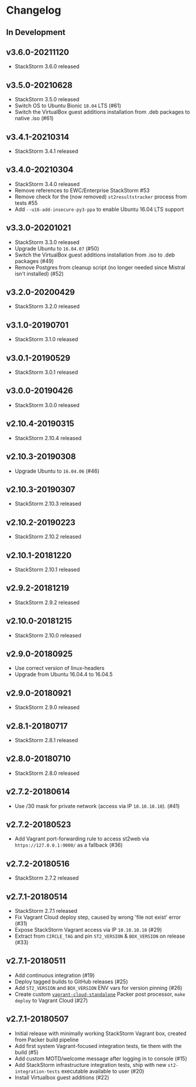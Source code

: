 # Changelog

## In Development

## v3.6.0-20211120
* StackStorm 3.6.0 released

## v3.5.0-20210628
* StackStorm 3.5.0 released
* Switch OS to Ubuntu Bionic `18.04` LTS (#61)
* Switch the VirtualBox guest additions installation from .deb packages to native .iso (#61)

## v3.4.1-20210314
* StackStorm 3.4.1 released

## v3.4.0-20210304
* StackStorm 3.4.0 released
* Remove references to EWC/Enterprise StackStorm #53
* Remove check for the (now removed) `st2resultstracker` process from tests #55
* Add `--u16-add-insecure-py3-ppa` to enable Ubuntu 16.04 LTS support

## v3.3.0-20201021
* StackStorm 3.3.0 released
* Upgrade Ubuntu to `16.04.07` (#50)
* Switch the VirtualBox guest additions installation from .iso to .deb packages (#49)
* Remove Postgres from cleanup script (no longer needed since Mistral isn't installed) (#52)

## v3.2.0-20200429
* StackStorm 3.2.0 released

## v3.1.0-20190701
* StackStorm 3.1.0 released

## v3.0.1-20190529
* StackStorm 3.0.1 released

## v3.0.0-20190426
* StackStorm 3.0.0 released

## v2.10.4-20190315
* StackStorm 2.10.4 released

## v2.10.3-20190308
* Upgrade Ubuntu to `16.04.06` (#46)

## v2.10.3-20190307
* StackStorm 2.10.3 released

## v2.10.2-20190223
* StackStorm 2.10.2 released

## v2.10.1-20181220
* StackStorm 2.10.1 released

## v2.9.2-20181219
* StackStorm 2.9.2 released

## v2.10.0-20181215
* StackStorm 2.10.0 released

## v2.9.0-20180925
* Use correct version of linux-headers
* Upgrade from Ubuntu 16.04.4 to 16.04.5

## v2.9.0-20180921
* StackStorm 2.9.0 released

## v2.8.1-20180717
* StackStorm 2.8.1 released

## v2.8.0-20180710
* StackStorm 2.8.0 released

## v2.7.2-20180614
* Use /30 mask for private network (access via IP `10.10.10.10`). (#41)

## v2.7.2-20180523
* Add Vagrant port-forwarding rule to access st2web via `https://127.0.0.1:9000/` as a fallback (#36)

## v2.7.2-20180516
* StackStorm 2.7.2 released

## v2.7.1-20180514
* StackStorm 2.7.1 released
* Fix Vagrant Cloud deploy step, caused by wrong 'file not exist' error (#31)
* Expose StackStorm Vagrant access via IP `10.10.10.10` (#29)
* Extract from `CIRCLE_TAG` and pin `ST2_VERSION` & `BOX_VERSION` on release (#33)

## v2.7.1-20180511
* Add continuous integration (#19)
* Deploy tagged builds to GitHub releases (#25)
* Add `ST2_VERSION` and `BOX_VERSION` ENV vars for version pinning (#26)
* Create custom [`vagrant-cloud-standalone`](https://github.com/armab/packer-post-processor-vagrant-cloud-standalone) Packer post processor, `make deploy` to Vagrant Cloud (#27)

## v2.7.1-20180507
* Initial release with minimally working StackStorm Vagrant box, created from Packer build pipeline
* Add first system Vagrant-focused integration tests, tie them with the build (#5)
* Add custom MOTD/welcome message after logging in to console (#15)
* Add StackStorm infrastructure integration tests, ship with new `st2-integration-tests` executable available to user (#20)
* Install Virtualbox guest additions (#22)
